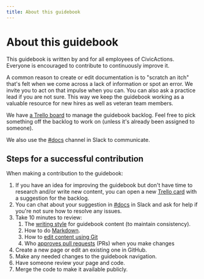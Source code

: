 ```yaml
---
title: About this guidebook
---
```


# About this guidebook

This guidebook is written by and for all employees of CivicActions. Everyone is encouraged to contribute to continuously improve it.

A common reason to create or edit documentation is to "scratch an itch" that's felt when we come across a lack of information or spot an error. We invite you to act on that impulse when you can. You can also ask a practice lead if you are not sure. This way we keep the guidebook working as a valuable resource for new hires as well as veteran team members.

We have [a Trello board](https://trello.com/b/ZKx6l4bC/civicactions-documentation-project) to manage the guidebook backlog. Feel free to pick something off the backlog to work on (unless it's already been assigned to someone).

We also use the [#docs](https://civicactions.slack.com/messages/docs/) channel in Slack to communicate.

## Steps for a successful contribution

When making a contribution to the guidebook:

1. If you have an idea for improving the guidebook but don't have time to research and/or write new content, you can open a new [Trello card](https://trello.com/b/ZKx6l4bC/civicactions-documentation-project) with a suggestion for the backlog.
2. You can chat about your suggestion in [#docs](https://civicactions.slack.com/messages/docs/) in Slack and ask for help if you're not sure how to resolve any issues.
3. Take 10 minutes to review:
    1. The [writing style](writing-style-guide.md) for guidebook content (to maintain consistency).
    2. How to do [Markdown](markdown-for-guidebook.md).
    3. How to [edit content using Git](editing-the-guidebook.md)
    4. Who [approves pull requests](guidebook-governance.md) (PRs) when you make changes
4. Create a new page or edit an existing one in GitHub.
5. Make any needed changes to the guidebook navigation.
6. Have someone review your page and code.
7. Merge the code to make it available publicly.
